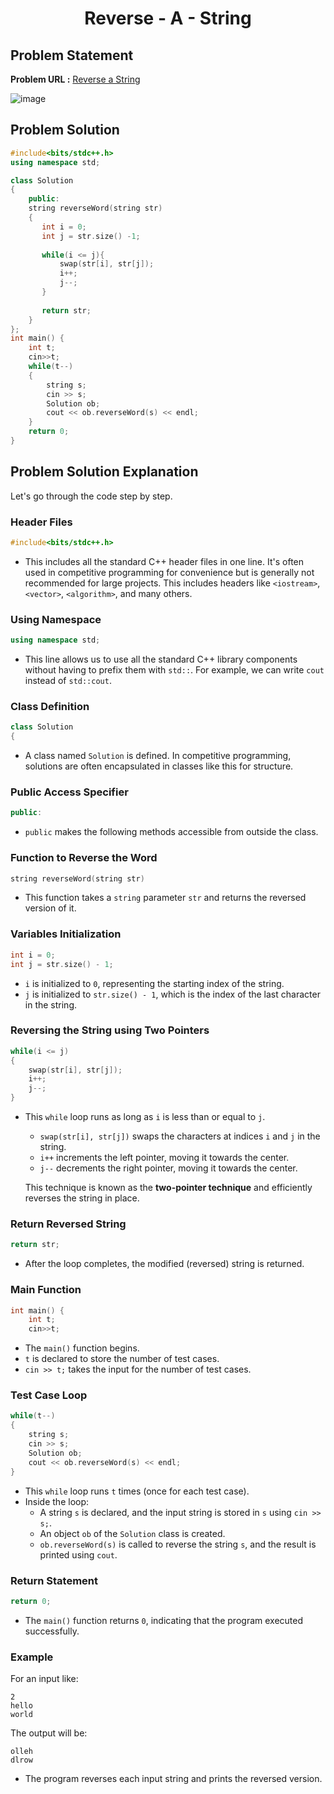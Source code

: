 <h1 align='center'>Reverse - A - String</h1>

## Problem Statement

**Problem URL :** [Reverse a String](https://www.geeksforgeeks.org/problems/reverse-a-string/1)

![image](https://github.com/user-attachments/assets/cb094eca-9366-41ab-87bd-6c31d7a570b8)

## Problem Solution
```cpp
#include<bits/stdc++.h>
using namespace std;

class Solution
{
    public:
    string reverseWord(string str)
    {
       int i = 0;
       int j = str.size() -1;
       
       while(i <= j){
           swap(str[i], str[j]);
           i++;
           j--;
       }
       
       return str;
    }
};
int main() {
	int t;
	cin>>t;
	while(t--)
	{
    	string s;
    	cin >> s;
    	Solution ob;
    	cout << ob.reverseWord(s) << endl;
	}
	return 0;
}
```

## Problem Solution Explanation
Let's go through the code step by step.

### Header Files
```cpp
#include<bits/stdc++.h>
```
- This includes all the standard C++ header files in one line. It's often used in competitive programming for convenience but is generally not recommended for large projects. This includes headers like `<iostream>`, `<vector>`, `<algorithm>`, and many others.

### Using Namespace
```cpp
using namespace std;
```
- This line allows us to use all the standard C++ library components without having to prefix them with `std::`. For example, we can write `cout` instead of `std::cout`.

### Class Definition
```cpp
class Solution
{
```
- A class named `Solution` is defined. In competitive programming, solutions are often encapsulated in classes like this for structure.

### Public Access Specifier
```cpp
public:
```
- `public` makes the following methods accessible from outside the class.

### Function to Reverse the Word
```cpp
string reverseWord(string str)
```
- This function takes a `string` parameter `str` and returns the reversed version of it.
  
### Variables Initialization
```cpp
int i = 0;
int j = str.size() - 1;
```
- `i` is initialized to `0`, representing the starting index of the string.
- `j` is initialized to `str.size() - 1`, which is the index of the last character in the string.

### Reversing the String using Two Pointers
```cpp
while(i <= j)
{
    swap(str[i], str[j]);
    i++;
    j--;
}
```
- This `while` loop runs as long as `i` is less than or equal to `j`.
  - `swap(str[i], str[j])` swaps the characters at indices `i` and `j` in the string.
  - `i++` increments the left pointer, moving it towards the center.
  - `j--` decrements the right pointer, moving it towards the center.
  
  This technique is known as the **two-pointer technique** and efficiently reverses the string in place.

### Return Reversed String
```cpp
return str;
```
- After the loop completes, the modified (reversed) string is returned.

### Main Function
```cpp
int main() {
    int t;
    cin>>t;
```
- The `main()` function begins. 
- `t` is declared to store the number of test cases.
- `cin >> t;` takes the input for the number of test cases.

### Test Case Loop
```cpp
while(t--)
{
    string s;
    cin >> s;
    Solution ob;
    cout << ob.reverseWord(s) << endl;
}
```
- This `while` loop runs `t` times (once for each test case). 
- Inside the loop:
  - A string `s` is declared, and the input string is stored in `s` using `cin >> s;`.
  - An object `ob` of the `Solution` class is created.
  - `ob.reverseWord(s)` is called to reverse the string `s`, and the result is printed using `cout`.

### Return Statement
```cpp
return 0;
```
- The `main()` function returns `0`, indicating that the program executed successfully.

### Example

For an input like:
```
2
hello
world
```

The output will be:
```
olleh
dlrow
```

- The program reverses each input string and prints the reversed version.
